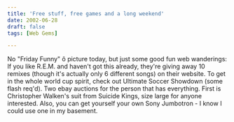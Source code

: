 ```yaml
---
title: 'Free stuff, free games and a long weekend'
date: 2002-06-28
draft: false
tags: [Web Gems]

---
```


No "Friday Funny" ô picture today, but just some good fun web wanderings: If you like R.E.M. and haven't got this already, they're giving away 10 remixes (though it's actually only 6 different songs) on their website. To get in the whole world cup spirit, check out Ultimate Soccer Showdown (some flash req'd). Two ebay auctions for the person that has everything. First is Christopher Walken's suit from Suicide Kings, size large for anyone interested. Also, you can get yourself your own Sony Jumbotron - I know I could use one in my basement.